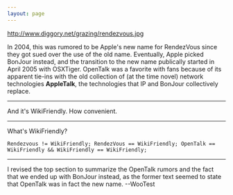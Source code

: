 ```yaml
---
layout: page
---
```




http://www.diggory.net/grazing/rendezvous.jpg

In 2004, this was rumored to be Apple's new name for RendezVous since they got sued over the use of the old name. Eventually, Apple picked BonJour instead, and the transition to the new name publically started in April 2005 with OSXTiger. OpenTalk was a favorite with fans because of its apparent tie-ins with the old collection of (at the time novel) network technologies **AppleTalk**, the technologies that IP and BonJour collectively replace. 

----

And it's WikiFriendly. How convenient.

----

What's WikiFriendly?

    Rendezvous != WikiFriendly; RendezVous == WikiFriendly; OpenTalk == WikiFriendly && WikiFriendly == WikiFriendly;

----

I revised the top section to summarize the OpenTalk rumors and the fact that we ended up with BonJour instead, as the former text seemed to state that OpenTalk was in fact the new name. --WooTest
